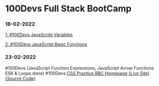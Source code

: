 # 100Devs Full Stack BootCamp
### 18-02-2022
[1. #100Devs JavaScript Variables](https://codepen.io/talal02/pen/QWOQjQO)

[2. #100Devs JavaScript Basic Functions](https://codepen.io/talal02/pen/RwjQWOo)
### 23-02-2022
#100Devs (JavaScript Function Expressions, JavaScript Arrow Functions ES6 & Loops done)
#100Devs [CSS Practice BBC Homepage {Live Site}](https://stream-unmarred-chalk.glitch.me/)  [{Source Code}](BBC)